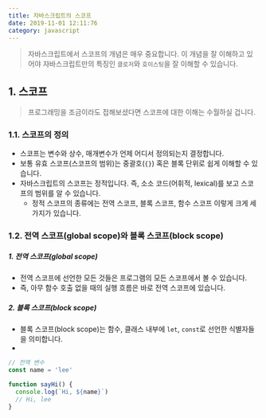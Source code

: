 ```yaml
---
title: 자바스크립트의 스코프
date: 2019-11-01 12:11:76
category: javascript
---
```


> 자바스크립트에서 스코프의 개념은 매우 중요합니다. 이 개념을 잘 이해하고 있어야 자바스크립트만의 특징인 `클로저`와 `호이스팅`을 잘 이해할 수 있습니다.

## 1. 스코프

> 프로그래밍을 조금이라도 접해보셨다면 스코프에 대한 이해는 수월하실 겁니다.

### 1.1. 스코프의 정의

- 스코프는 변수와 상수, 매개변수가 언제 어디서 정의되는지 결정합니다.
- 보통 유효 스코프(스코프의 범위)는 중괄호(`{}`) 혹은 블록 단위로 쉽게 이해할 수 있습니다.
- 자바스크립트의 스코프는 정적입니다. 즉, 소소 코드(어휘적, lexical)를 보고 스코프의 범위를 알 수 있습니다.
  - 정적 스코프의 종류에는 전역 스코프, 블록 스코프, 함수 스코프 이렇게 크게 세 가지가 있습니다.

### 1.2. 전역 스코프(global scope)와 블록 스코프(block scope)

##### 1. 전역 스코프(global scope)

- 전역 스코프에 선언한 모든 것들은 프로그램의 모든 스코프에서 볼 수 있습니다.
- 즉, 아무 함수 호출 없을 때의 실행 흐름은 바로 전역 스코프에 있습니다.

##### 2. 블록 스코프(block scope)

- 블록 스코프(block scope)는 함수, 클래스 내부에 `let`, `const`로 선언한 식별자들을 의미합니다.
-

```javascript
// 전역 변수
const name = 'lee'

function sayHi() {
  console.log(`Hi, ${name}`)
  // Hi, lee
}
```
